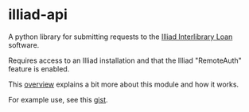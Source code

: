illiad-api
==========

A python library for submitting requests to the [Illiad Interlibrary Loan](http://www.atlas-sys.com/illiad/) software.

Requires access to an Illiad installation and that the Illiad "RemoteAuth" feature is enabled.  

This [overview](http://lawlesst.github.com/notebook/illiad-api.html) explains a bit more about this module and how it works.  

For example use, see this [gist](https://gist.github.com/4422229).  
